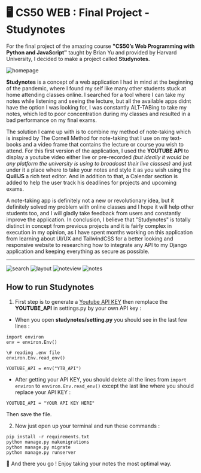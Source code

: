 # 🖥️ CS50 WEB : Final Project - Studynotes

   For the final project of the amazing course **"CS50’s Web Programming with Python and JavaScript"** taught by Brian Yu and provided by Harvard University, I decided to make a project called **Studynotes.**

![homepage](https://user-images.githubusercontent.com/66017329/179422206-aad4ce14-e879-49f0-a818-71aa6d5ce33b.PNG)

   **Studynotes** is a concept of a web application I had in mind at the beginning of the pandemic, where I found my self like many other students stuck at home attending classes online. I searched for a tool where I can take my notes while listening and seeing the lecture, but all the available apps didnt have the option I was looking for, I was constantly ALT-TABing to take my notes, which led to poor concentration during my classes and resulted in a bad performance on my final exams.

   The solution I came up with is to combine my method of note-taking which is inspired by The Cornell Method for note-taking that I use on my text-books and a video frame that contains the lecture or course you wish to attend. For this first version of the application, I used the **YOUTUBE API** to display a youtube video either live or pre-recorded *(but ideally it would be any platform the university is using to broadcast their live classes)* and just under it a place where to take your notes and style it as you wish using the **QuillJS** a rich text editor. And in addition to that, a Calendar section is added to help the user track his deadlines for projects and upcoming exams.

   A note-taking app is definitely not a new or revolutionary idea, but it definitely solved my problem with online classes and I hope it will help other students too, and I will gladly take feedback from users and constantly improve the application. In conclusion, I believe that "Studynotes" is totally distinct in concept from previous projects and it is fairly complex in execution in my opinion, as I have spent months working on this application from learning about UI/UX and TailwindCSS for a better looking and responsive website to researching how to integrate any API to my Django application and keeping everything as secure as possible.

---

![search](https://user-images.githubusercontent.com/66017329/179422281-54ed81d2-7ed8-4f32-a8e0-dce719d803a8.PNG)
![layout](https://user-images.githubusercontent.com/66017329/179422284-24092a78-f30c-4917-8b2f-35fe2f7d3f61.PNG)
![noteview](https://user-images.githubusercontent.com/66017329/179422290-3ae5a2dc-e021-44fb-aa59-6347f5b821f1.PNG)
![notes](https://user-images.githubusercontent.com/66017329/179422291-00b416c4-5f4c-46cb-ade1-49b0bd682340.PNG)

## How to run Studynotes

1. First step is to generate a [Youtube API KEY](https://www.embedplus.com/how-to-create-a-youtube-api-key.aspx) then remplace the **YOUTUBE_API** in settings.py by your own API key :

- When you open **studynotes/setting.py** you should see in the last few lines :

```
import environ
env = environ.Env()

\# reading .env file
environ.Env.read_env()

YOUTUBE_API = env("YTB_API") 
```

- After getting your API KEY, you should delete all the lines from ``import environ`` to ``environ.Env.read_env()`` except the last line where you should replace your API KEY :

``YOUTUBE_API = "YOUR API KEY HERE"``

Then save the file.

2. Now just open up your terminal and run these commands :

```
pip install -r requirements.txt
python manage.py makemigrations
python manage.py migrate
python manage.py runserver
```

📓 And there you go ! Enjoy taking your notes the most optimal way.

